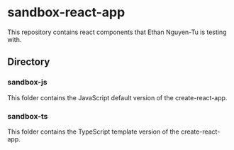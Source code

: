 # sandbox-react-app

This repository contains react components that Ethan Nguyen-Tu is testing with.

## Directory

### sandbox-js

This folder contains the JavaScript default version of the create-react-app.

### sandbox-ts

This folder contains the TypeScript template version of the create-react-app.
